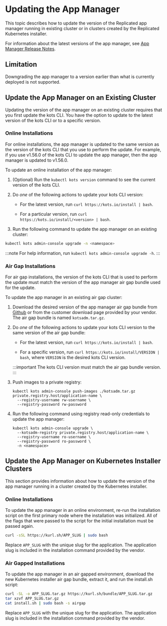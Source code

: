 # Updating the App Manager

This topic describes how to update the version of the Replicated app manager running in existing cluster or in clusters created by the Replicated Kubernetes installer.

For information about the latest versions of the app manager, see [App Manager Release Notes](/release-notes/rn-app-manager).

## Limitation

Downgrading the app manager to a version earlier than what is currently deployed is not supported.

## Update the App Manager on an Existing Cluster

Updating the version of the app manager on an existing cluster requires that you first update the kots CLI. You have the option to update to the latest version of the kots CLI or to a specific version.

### Online Installations

For online installations, the app manager is updated to the same version as the version of the kots CLI that you use to perform the update. For example, if you use v1.56.0 of the kots CLI to update the app manager, then the app manager is updated to v1.56.0.

To update an online installation of the app manager:

1. (Optional) Run the `kubectl kots version` command to see the current version of the kots CLI.

1. Do _one_ of the following actions to update your kots CLI version:

    - For the latest version, run `curl https://kots.io/install | bash`.

    - For a particular version, run `curl https://kots.io/install/<version> | bash`.

1. Run the following command to update the app manager on an existing cluster:

  ```bash
  kubectl kots admin-console upgrade -n <namespace>
  ```

  :::note
  For help information, run `kubectl kots admin-console upgrade -h`.
  :::

### Air Gap Installations

For air gap installations, the version of the kots CLI that is used to perform the update must match the version of the app manager air gap bundle used for the update.

To update the app manager in an existing air gap cluster:

1. Download the desired version of the app manager air gap bundle from [Github](https://github.com/replicatedhq/kots/releases) or from the customer download page provided by your vendor. The air gap bundle is named `kotsadm.tar.gz`.

1. Do _one_ of the following actions to update your kots CLI version to the same version of the air gap bundle:

    - For the latest version, run `curl https://kots.io/install | bash`.

    - For a specific version, run `curl https://kots.io/install/VERSION | bash`, where `VERSION` is the desired kots CLI version.

    :::important
    The kots CLI version must match the air gap bundle version.
    :::

1. Push images to a private registry:

    ```
    kubectl kots admin-console push-images ./kotsadm.tar.gz private.registry.host/application-name \
      --registry-username rw-username \
      --registry-password rw-password
    ```

1. Run the following command using registry read-only credentials to update the app manager:

    ```
    kubectl kots admin-console upgrade \
      --kotsadm-registry private.registry.host/application-name \
      --registry-username ro-username \
      --registry-password ro-password \
      -n <namespace>
    ```

## Update the App Manager on Kubernetes Installer Clusters

This section provides information about how to update the version of the app manager running in a cluster created by the Kubernetes installer.

### Online Installations

To update the app manager in an online environment, re-run the installation script on the first primary node where the installation was initialized. All of the flags that were passed to the script for the initial installation must be passed again.

```bash
curl -sSL https://kurl.sh/APP_SLUG | sudo bash
```

Replace `APP_SLUG` with the unique slug for the application. The application slug is included in the installation command provided by the vendor.

### Air Gapped Installations

To update the app manager in an air gapped environment, download the new Kubernetes installer air gap bundle, extract it, and run the install.sh script:

```bash
curl -SL -o APP_SLUG.tar.gz https://kurl.sh/bundle/APP_SLUG.tar.gz
tar xzvf APP_SLUG.tar.gz
cat install.sh | sudo bash -s airgap
```

Replace `APP_SLUG` with the unique slug for the application. The application slug is included in the installation command provided by the vendor.
